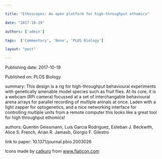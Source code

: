 ---
title: "Ethoscopes: An open platform for high-throughput ethomics"
date: "2017-10-19"
authors: ['admin']
tags:  ['Commentary', 'None', 'PLOS Biology']
layout: "post"
---
Publishing date: 2017-10-19

Published on: PLOS Biology

summary: This design is a rig for high-throughput behavioural experiments with genetically amenable model species such as fruit flies. At its core, it is a webcam (RPi camera) focussed at a set of interchangable behavioural arena arrays for parallel recording of multiple aninals at once. Laden with a light zapper for optogenetics, and a nice networking interface for controlling multiple units from a remote computer this looks like a great tool for high throughput ethomics!

authors: Quentin Geissmann, Luis Garcia Rodriguez, Esteban J. Beckwith, Alice S. French, Arian R. Jamasb, Giorgio F. Gilestro

link to paper: 10.1371/journal.pbio.2003026

Icons made by <a href="https://www.flaticon.com/free-icon/bookshelves_3576884" title="catkuro">catkuro</a> from <a href="https://www.flaticon.com/" title="Flaticon"> www.flaticon.com</a>